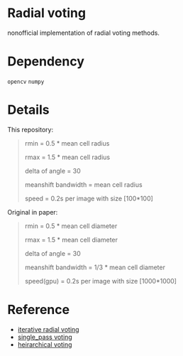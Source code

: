 # Radial voting
nonofficial implementation of radial voting methods.



# Dependency 

`opencv` `numpy`

# Details

This repository:

> rmin = 0.5 * mean cell radius
>
> rmax = 1.5 * mean cell radius
>
> delta of angle = 30
>
> meanshift bandwidth = mean cell radius
>
> speed = 0.2s per image with size [100*100] 

Original in paper:

> rmin = 0.5 * mean cell diameter
>
> rmax = 1.5 * mean cell diameter
>
> delta of angle = 30
>
> meanshift bandwidth = 1/3 * mean cell diameter
>
> speed(gpu) = 0.2s per image with size [1000*1000]


# Reference
* [iterative radial voting](https://ieeexplore.ieee.org/abstract/document/4099402)
* [single_pass voting](https://ieeexplore.ieee.org/abstract/document/6099601)
* [heirarchical voting](https://ieeexplore.ieee.org/abstract/document/6670688)
